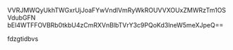 VVRJMWQyUkhTWGxrUjJoaFYwVndlVmRyWkROUVVXOUxZMWRzTm1OSVdubGFN
bEl4WTFFOVBRb0tkbU4zCmRXVnBlbTVrY3c9PQoKd3lneW5meXJpeQ==

fdzgtidbvs